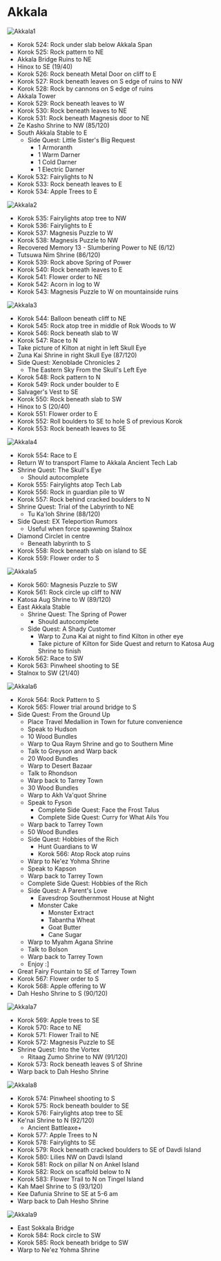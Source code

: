 # Akkala

![Akkala1](images/Akkala1.PNG)

* Korok 524: Rock under slab below Akkala Span
* Korok 525: Rock pattern to NE
* Akkala Bridge Ruins to NE
* Hinox to SE (19/40)
* Korok 526: Rock beneath Metal Door on cliff to E
* Korok 527: Rock beneath leaves on S edge of ruins to NW
* Korok 528: Rock by cannons on S edge of ruins
* Akkala Tower
* Korok 529: Rock beneath leaves to W
* Korok 530: Rock beneath leaves to NE
* Korok 531: Rock beneath Magnesis door to NE
* Ze Kasho Shrine to NW (85/120)
* South Akkala Stable to E
  * Side Quest: Little Sister's Big Request
    * 1 Armoranth
    * 1 Warm Darner
    * 1 Cold Darner
    * 1 Electric Darner
* Korok 532: Fairylights to N
* Korok 533: Rock beneath leaves to E
* Korok 534: Apple Trees to E

![Akkala2](images/Akkala2.PNG)

* Korok 535: Fairylights atop tree to NW
* Korok 536: Fairylights to E
* Korok 537: Magnesis Puzzle to W
* Korok 538: Magnesis Puzzle to NW
* Recovered Memory 13 - Slumbering Power to NE (6/12)
* Tutsuwa Nim Shrine (86/120)
* Korok 539: Rock above Spring of Power
* Korok 540: Rock beneath leaves to E
* Korok 541: Flower order to NE
* Korok 542: Acorn in log to W
* Korok 543: Magnesis Puzzle to W on mountainside ruins

![Akkala3](images/Akkala3.PNG)

* Korok 544: Balloon beneath cliff to NE
* Korok 545: Rock atop tree in middle of Rok Woods to W
* Korok 546: Rock beneath slab to W
* Korok 547: Race to N
* Take picture of Kilton at night in left Skull Eye
* Zuna Kai Shrine in right Skull Eye (87/120)
* Side Quest: Xenoblade Chronicles 2
  * The Eastern Sky From the Skull's Left Eye
* Korok 548: Rock pattern to N
* Korok 549: Rock under boulder to E
* Salvager's Vest to SE
* Korok 550: Rock beneath slab to SW
* Hinox to S (20/40)
* Korok 551: Flower order to E
* Korok 552: Roll boulders to SE to hole S of previous Korok
* Korok 553: Rock beneath leaves to SE

![Akkala4](images/Akkala4.PNG)

* Korok 554: Race to E
* Return W to transport Flame to Akkala Ancient Tech Lab
* Shrine Quest: The Skull's Eye
  * Should autocomplete
* Korok 555: Fairylights atop Tech Lab
* Korok 556: Rock in guardian pile to W
* Korok 557: Rock behind cracked boulders to N
* Shrine Quest: Trial of the Labyrinth to NE
  * Tu Ka'loh Shrine (88/120)
* Side Quest: EX Teleportion Rumors
  * Useful when force spawning Stalnox
* Diamond Circlet in centre
  * Beneath labyrinth to S
* Korok 558: Rock beneath slab on island to SE
* Korok 559: Flower order to S

![Akkala5](images/Akkala5.PNG)

* Korok 560: Magnesis Puzzle to SW
* Korok 561: Rock circle up cliff to NW
* Katosa Aug Shrine to W (89/120)
* East Akkala Stable
  * Shrine Quest: The Spring of Power
    * Should autocomplete
  * Side Quest: A Shady Customer
    * Warp to Zuna Kai at night to find Kilton in other eye
    * Take picture of Kilton for Side Quest and return to Katosa Aug Shrine to finish
* Korok 562: Race to SW
* Korok 563: Pinwheel shooting to SE
* Stalnox to SW (21/40)

![Akkala6](images/Akkala6.PNG)

* Korok 564: Rock Pattern to S
* Korok 565: Flower trial around bridge to S
* Side Quest: From the Ground Up
  * Place Travel Medallion in Town for future convenience
  * Speak to Hudson
  * 10 Wood Bundles
  * Warp to Qua Raym Shrine and go to Southern Mine
  * Talk to Greyson and Warp back
  * 20 Wood Bundles
  * Warp to Desert Bazaar
  * Talk to Rhondson
  * Warp back to Tarrey Town
  * 30 Wood Bundles
  * Warp to Akh Va'quot Shrine
  * Speak to Fyson
    * Complete Side Quest: Face the Frost Talus
    * Complete Side Quest: Curry for What Ails You
  * Warp back to Tarrey Town
  * 50 Wood Bundles
  * Side Quest: Hobbies of the Rich
    * Hunt Guardians to W
    * Korok 566: Atop Rock atop ruins
  * Warp to Ne'ez Yohma Shrine
  * Speak to Kapson
  * Warp back to Tarrey Town
  * Complete Side Quest: Hobbies of the Rich
  * Side Quest: A Parent's Love
    * Eavesdrop Southernmost House at Night
    * Monster Cake
      * Monster Extract
      * Tabantha Wheat
      * Goat Butter
      * Cane Sugar
  * Warp to Myahm Agana Shrine
  * Talk to Bolson
  * Warp back to Tarrey Town
  * Enjoy :]
* Great Fairy Fountain to SE of Tarrey Town
* Korok 567: Flower order to S
* Korok 568: Apple offering to W
* Dah Hesho Shrine to S (90/120)

![Akkala7](images/Akkala7.PNG)

* Korok 569: Apple trees to SE
* Korok 570: Race to NE
* Korok 571: Flower Trail to NE
* Korok 572: Magnesis Puzzle to SE
* Shrine Quest: Into the Vortex
  * Ritaag Zumo Shrine to NW (91/120)
* Korok 573: Rock beneath leaves S of Shrine
* Warp back to Dah Hesho Shrine

![Akkala8](images/Akkala8.PNG)

* Korok 574: Pinwheel shooting to S
* Korok 575: Rock beneath boulder to SE
* Korok 576: Fairylights atop tree to SE
* Ke'nai Shrine to N (92/120)
  * Ancient Battleaxe+
* Korok 577: Apple Trees to N
* Korok 578: Fairylights to SE
* Korok 579: Rock beneath cracked boulders to SE of Davdi Island
* Korok 580: Lilies NW on Davdi Island
* Korok 581: Rock on pillar N on Ankel Island
* Korok 582: Rock on scaffold below to N
* Korok 583: Flower Trail to N on Tingel Island
* Kah Mael Shrine to S (93/120)
* Kee Dafunia Shrine to SE at 5-6 am
* Warp back to Dah Hesho Shrine

![Akkala9](images/Akkala9.PNG)

* East Sokkala Bridge
* Korok 584: Rock circle to SW
* Korok 585: Rock beneath bridge to SW
* Warp to Ne'ez Yohma Shrine
